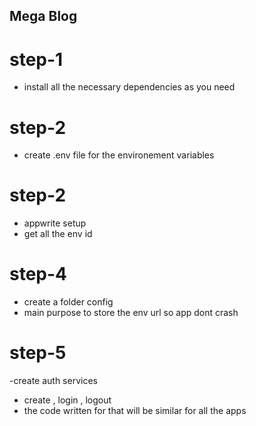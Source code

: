 ## Mega Blog

# step-1
- install all the necessary dependencies as you need 

# step-2
- create .env file for the environement variables

# step-2
- appwrite setup
- get all the env id

# step-4
- create a folder config
- main purpose to store the env url so app dont crash

# step-5
-create auth services 
- create , login , logout
- the code written for that will be similar for all the apps 